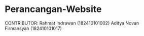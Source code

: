 # Perancangan-Website
CONTRIBUTOR:
Rahmat Indrawan (182410101002)
Aditya Novan Firmansyah (182410101017)
